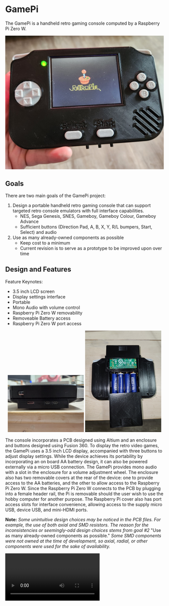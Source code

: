 # GamePi
The GamePi is a handheld retro gaming console computed by a Raspberry Pi Zero W.

![](media/GamePi.jpg)

## Goals

There are two main goals of the GamePi project:

1. Design a portable handheld retro gaming console that can support targeted retro console emulators with full interface capabilities.
    - NES, Sega Genesis, SNES, Gameboy, Gameboy Colour, Gameboy Advance
    - Sufficient buttons (Direction Pad, A, B, X, Y, R/L bumpers, Start, Select) and audio
2. Use as many already-owned components as possible
    - Keep cost to a minimum
    - Current revision is to serve as a prototype to be improved upon over time

## Design and Features
Feature Keynotes:
- 3.5 inch LCD screen
- Display settings interface
- Portable
- Mono Audio with volume control
- Raspberry Pi Zero W removability
- Removeable Battery access
- Raspberry Pi Zero W port access

<p align="center">
  <img src="media/GamePi_Top_IO.jpg" width="48%" />
  <img src="media/GamePi_Removable_Covers.jpg" width="48%" />
</p>

The console incorporates a PCB designed using Altium and an enclosure and buttons designed using Fusion 360. To display the retro video games, the GamePi uses a 3.5 inch LCD display, accompanied with three buttons to adjust display settings. While the device achieves its portability by incorporating an on board AA battery design, it can also be powered externally via a micro USB connection. The GamePi provides mono audio with a slot in the enclosure for a volume adjustment wheel. The enclosure also has two removable covers at the rear of the device: one to provide access to the AA batteries, and the other to allow access to the Raspberry Pi Zero W. Since the Raspberry Pi Zero W connects to the PCB by plugging into a female header rail, the Pi is removable should the user wish to use the hobby computer for another purpose. The Raspberry Pi cover also has port access slots for interface convenience, allowing access to the supply micro USB, device USB, and mini-HDMI ports.

**Note:** _Some unintuitive design choices may be noticed in the PCB files. For example, the use of both axial and SMD resistors. The reason for the inconsistencies or seemingly-odd design choices stems from goal #2_ "Use as many already-owned components as possible." _Some SMD components were not owned at the time of development, so axial, radial, or other components were used for the sake of availability._

![](media/GamePi%20Demo.mp4)
